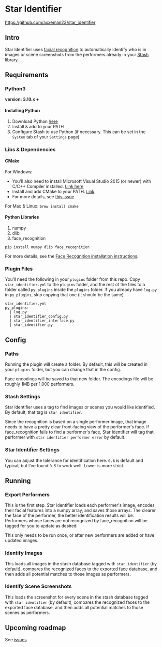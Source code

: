 # Star Identifier

https://github.com/axxeman23/star_identifier

## Intro

Star Identifier uses [facial recognition](https://github.com/ageitgey/face_recognition) to automatically identify who is in images or scene screenshots from the performers already in your [Stash](https://github.com/stashapp/stash) library.

## Requirements

### Python3
__version: 3.10.x +__

#### Installing Python

1. Download Python [here](https://www.python.org/downloads/)
2. Install & add to your PATH
3. Configure Stash to use Python (if necessary. This can be set in the `System` tab of your `Settings` page)

### Libs & Dependencies

#### CMake

For Windows:

- You'll also need to install Microsoft Visual Studio 2015 (or newer) with C/C++ Compiler installed. [Link here](https://visualstudio.microsoft.com/downloads/)
- Install and add CMake to your PATH. [Link](https://cmake.org/download/)
- For more details, see [this issue](https://github.com/ageitgey/face_recognition/issues/175)

For Mac & Linux:
`brew install cmake`

#### Python Libraries

1. numpy
2. dlib
3. face_recognition

`pip install numpy dlib face_recognition`

For more details, see the [Face Recognition installation instructions](https://github.com/ageitgey/face_recognition#installation).

### Plugin Files

You'll need the following in your `plugins` folder from this repo. Copy `star_identifier.yml` to the `plugins` folder, and the rest of the files to a folder called `py_plugins` inside the `plugins` folder. If you already have `log.py` in `py_plugins`, skip copying that one (it should be the same)

```
star_identifier.yml
py_plugins:
  | log.py
  | star_identifier_config.py
  | star_identifier_interface.py
  | star_identifier.py
```

## Config

### Paths

Running the plugin will create a folder. By default, this will be created in your `plugins` folder, but you can change that in the config.

Face encodings will be saved to that new folder. The encodings file will be roughly 1MB per 1,000 performers.

### Stash Settings

Star Identifier uses a tag to find images or scenes you would like identified. By default, that tag is `star identifier`.

Since the recognition is based on a single performer image, that image needs to have a pretty clear front-facing view of the performer's face. If face_recognition fails to find a performer's face, Star Identifier will tag that performer with `star identifier performer error` by default.

### Star Identifier Settings

You can adjust the tolerance for identification here. `0.6` is default and typical, but I've found `0.5` to work well. Lower is more strict.

## Running

### Export Performers

This is the first step. Star Identifier loads each performer's image, encodes their facial features into a numpy array, and saves those arrays. The clearer the face of the performer, the better identification results will be. Performers whose faces are not recognized by face_recognition will be tagged for you to update as desired.

This only needs to be run once, or after new performers are added or have updated images.

### Identify Images

This loads all images in the stash database tagged with `star identifier` (by default), compares the recognized faces to the exported face database, and then adds all potential matches to those images as performers.

### Identify Scene Screenshots

This loads the screenshot for every scene in the stash database tagged with `star identifier` (by default), compares the recognized faces to the exported face database, and then adds all potential matches to those scenes as performers.

## Upcoming roadmap

See [issues](https://github.com/axxeman23/star_identifier/issues)
